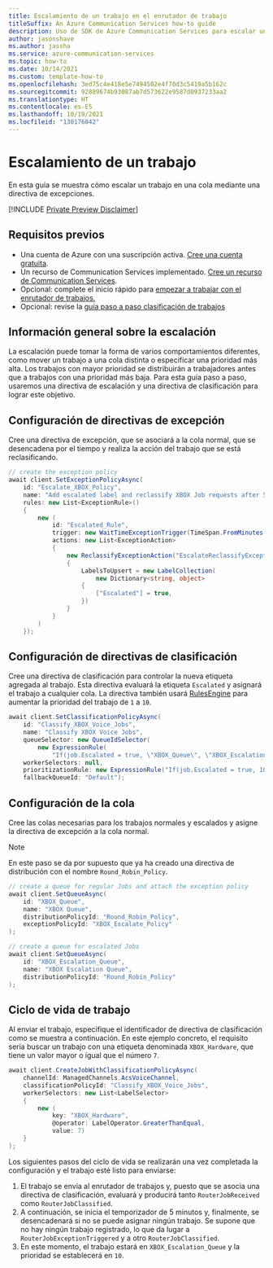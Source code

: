 ```yaml
---
title: Escalamiento de un trabajo en el enrutador de trabajo
titleSuffix: An Azure Communication Services how-to guide
description: Uso de SDK de Azure Communication Services para escalar un trabajo
author: jasonshave
ms.author: jassha
ms.service: azure-communication-services
ms.topic: how-to
ms.date: 10/14/2021
ms.custom: template-how-to
ms.openlocfilehash: 3ed75c4e418e5e7494502e4f70d3c5419a5b162c
ms.sourcegitcommit: 92889674b93087ab7d573622e9587d0937233aa2
ms.translationtype: HT
ms.contentlocale: es-ES
ms.lasthandoff: 10/19/2021
ms.locfileid: "130176042"
---
```

# <a name="escalate-a-job"></a>Escalamiento de un trabajo

En esta guía se muestra cómo escalar un trabajo en una cola mediante una directiva de excepciones.

[!INCLUDE [Private Preview Disclaimer](../../includes/private-preview-include-section.md)]

## <a name="prerequisites"></a>Requisitos previos

- Una cuenta de Azure con una suscripción activa. [Cree una cuenta gratuita](https://azure.microsoft.com/free/?WT.mc_id=A261C142F). 
- Un recurso de Communication Services implementado. [Cree un recurso de Communication Services](../../quickstarts/create-communication-resource.md).
- Opcional: complete el inicio rápido para [empezar a trabajar con el enrutador de trabajos.](../../quickstarts/router/get-started-router.md)
- Opcional: revise la [guía paso a paso clasificación de trabajos](job-classification.md)

## <a name="escalation-overview"></a>Información general sobre la escalación

La escalación puede tomar la forma de varios comportamientos diferentes, como mover un trabajo a una cola distinta o especificar una prioridad más alta. Los trabajos con mayor prioridad se distribuirán a trabajadores antes que a trabajos con una prioridad más baja. Para esta guía paso a paso, usaremos una directiva de escalación y una directiva de clasificación para lograr este objetivo.

## <a name="exception-policy-configuration"></a>Configuración de directivas de excepción

Cree una directiva de excepción, que se asociará a la cola normal, que se desencadena por el tiempo y realiza la acción del trabajo que se está reclasificando.

```csharp
// create the exception policy
await client.SetExceptionPolicyAsync(
    id: "Escalate_XBOX_Policy",
    name: "Add escalated label and reclassify XBOX Job requests after 5 minutes",
    rules: new List<ExceptionRule>()
    {
        new (
            id: "Escalated_Rule",
            trigger: new WaitTimeExceptionTrigger(TimeSpan.FromMinutes(5)),
            actions: new List<ExceptionAction>
            {
                new ReclassifyExceptionAction("EscalateReclassifyExceptionAction")
                {
                    LabelsToUpsert = new LabelCollection(
                        new Dictionary<string, object>
                    {
                        ["Escalated"] = true,
                    })
                }
            }
        )
    });
```

## <a name="classification-policy-configuration"></a>Configuración de directivas de clasificación

Cree una directiva de clasificación para controlar la nueva etiqueta agregada al trabajo. Esta directiva evaluará la etiqueta `Escalated` y asignará el trabajo a cualquier cola. La directiva también usará [RulesEngine](../../concepts/router/router-rule-concepts.md) para aumentar la prioridad del trabajo de `1` a `10`.

```csharp
await client.SetClassificationPolicyAsync(
    id: "Classify_XBOX_Voice_Jobs",
    name: "Classify XBOX Voice Jobs",
    queueSelector: new QueueIdSelector(
        new ExpressionRule(
            "If(job.Escalated = true, \"XBOX_Queue\", \"XBOX_Escalation_Queue\")")),
    workerSelectors: null,
    prioritizationRule: new ExpressionRule("If(job.Escalated = true, 10, 1)"),
    fallbackQueueId: "Default");
```

## <a name="queue-configuration"></a>Configuración de la cola

Cree las colas necesarias para los trabajos normales y escalados y asigne la directiva de excepción a la cola normal.

> [!NOTE]
> En este paso se da por supuesto que ya ha creado una directiva de distribución con el nombre `Round_Robin_Policy`.

```csharp
// create a queue for regular Jobs and attach the exception policy
await client.SetQueueAsync(
    id: "XBOX_Queue",
    name: "XBOX Queue",
    distributionPolicyId: "Round_Robin_Policy",
    exceptionPolicyId: "XBOX_Escalate_Policy"
);

// create a queue for escalated Jobs
await client.SetQueueAsync(
    id: "XBOX_Escalation_Queue",
    name: "XBOX Escalation Queue",
    distributionPolicyId: "Round_Robin_Policy"
);
```

## <a name="job-lifecycle"></a>Ciclo de vida de trabajo

Al enviar el trabajo, especifique el identificador de directiva de clasificación como se muestra a continuación. En este ejemplo concreto, el requisito sería buscar un trabajo con una etiqueta denominada `XBOX_Hardware`, que tiene un valor mayor o igual que el número `7`.

```csharp
await client.CreateJobWithClassificationPolicyAsync(
    channelId: ManagedChannels.AcsVoiceChannel,
    classificationPolicyId: "Classify_XBOX_Voice_Jobs",
    workerSelectors: new List<LabelSelector>
    {
        new (
            key: "XBOX_Hardware",
            @operator: LabelOperator.GreaterThanEqual,
            value: 7)
    }
);
```

Los siguientes pasos del ciclo de vida se realizarán una vez completada la configuración y el trabajo esté listo para enviarse:

1. El trabajo se envía al enrutador de trabajos y, puesto que se asocia una directiva de clasificación, evaluará y producirá tanto `RouterJobReceived` como `RouterJobClassified`.
2. A continuación, se inicia el temporizador de 5 minutos y, finalmente, se desencadenará si no se puede asignar ningún trabajo. Se supone que no hay ningún trabajo registrado, lo que da lugar a `RouterJobExceptionTriggered` y a otro `RouterJobClassified`.
3. En este momento, el trabajo estará en `XBOX_Escalation_Queue` y la prioridad se establecerá en `10`.